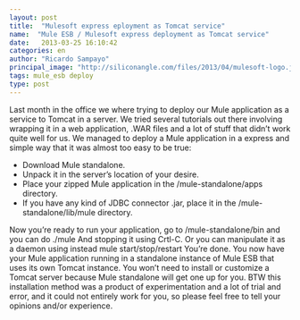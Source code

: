 ```yaml
---
layout: post
title:  "Mulesoft express eployment as Tomcat service"
name:  "Mule ESB / Mulesoft express deployment as Tomcat service"
date:   2013-03-25 16:10:42
categories: en
author: "Ricardo Sampayo"
principal_image: "http://siliconangle.com/files/2013/04/mulesoft-logo.jpg"
tags: mule_esb deploy
type: post
---
```


Last month in the office we where trying to deploy our Mule application as a service to Tomcat in a server. We tried several tutorials out there involving wrapping it in a web application, .WAR files and a lot of stuff that didn’t work quite well for us.
We managed to deploy a Mule application in a express and simple way that it was almost too easy to be true:

- Download Mule standalone.
- Unpack it in the server’s location of your desire. 
- Place your zipped Mule application in the /mule-standalone/apps directory.
- If you have any kind of JDBC connector .jar, place it in the /mule-standalone/lib/mule directory.



Now you’re ready to run your application, go to  /mule-standalone/bin and you can do
./mule
And stopping it using Crtl-C.
Or you can manipulate it as a daemon using instead
mule start/stop/restart
You’re done.
You now have your Mule application running in a standalone instance of Mule ESB that uses its own Tomcat instance. You won’t need to install or customize a Tomcat server because Mule standalone will get one up for you.
BTW this installation method was a product of experimentation and a lot of trial and error, and it could not entirely work for you, so please feel free to tell your opinions and/or experience.


